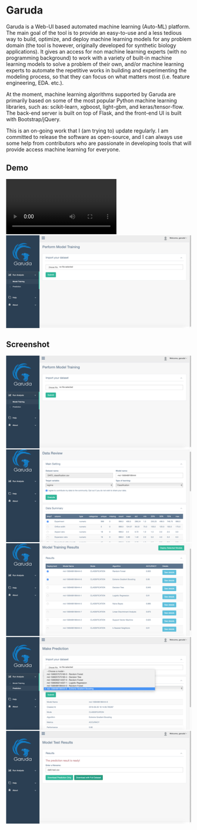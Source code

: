 # Garuda

Garuda is a Web-UI based automated machine learning (Auto-ML) platform. The main goal of the tool is to provide an easy-to-use and a less tedious way to build, optimize, and deploy machine learning models for any problem domain (the tool is however, originally developed for synthetic biology applications). It gives an access for non machine learning experts (with no programming background) to work with a variety of built-in machine learning models to solve a problem of their own, and/or machine learning experts to automate the repetitive works in building and experimenting the modeling process, so that they can focus on what matters most (i.e. feature engineering, EDA. etc.).

At the moment, machine learning algorithms supported by Garuda are primarily based on some of the most popular Python machine learning libraries, such as: scikit-learn, xgboost, light-gbm, and keras/tensor-flow. The back-end server is built on top of Flask, and the front-end UI is built with Bootstrap/jQuery.

This is an on-going work that I (am trying to) update regularly. I am committed to release the software as open-source, and I can always use some help from contributors who are passionate in developing tools that will provide access machine learning for everyone.

## Demo

![Demo video](https://github.com/rmardian/garuda-flask/blob/master/screenshot/01-garuda-dafd-data.mp4)
[![Garuda Demo - Cello Data (Part Prediction)](https://github.com/rmardian/garuda-flask/blob/master/screenshot/01.png)](https://youtu.be/LSQdfTWk1Tw)

## Screenshot

![Model training page (home-page)](https://github.com/rmardian/garuda-flask/blob/master/screenshot/01.png)
![Data overview](https://github.com/rmardian/garuda-flask/blob/master/screenshot/02.png)
![Training results](https://github.com/rmardian/garuda-flask/blob/master/screenshot/03.png)
![Model prediction page](https://github.com/rmardian/garuda-flask/blob/master/screenshot/04.png)
![Prediction results](https://github.com/rmardian/garuda-flask/blob/master/screenshot/05.png)
